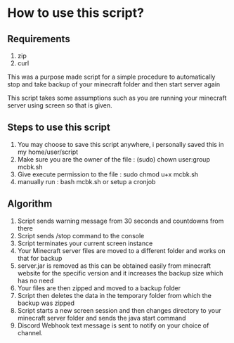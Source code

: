 # How to use this script?

## Requirements
1. zip
2. curl

This was a purpose made script for a simple procedure to automatically stop and take backup of your minecraft folder and then start server again

This script takes some assumptions such as you are running your minecraft server using screen so that is given. 

## Steps to use this script
1. You may choose to save this script anywhere, i personally saved this in my home/user/script
2. Make sure you are the owner of the file  : (sudo) chown user:group mcbk.sh
3. Give execute permission to the file      : sudo chmod u+x mcbk.sh
4. manually run : bash mcbk.sh or setup a cronjob

## Algorithm
1. Script sends warning message from 30 seconds and countdowns from there
2. Script sends /stop command to the console
3. Script terminates your current screen instance
4. Your Minecraft server files are moved to a different folder and works on that for backup
5. server.jar is removed as this can be obtained easily from minecraft website for the specific version and it increases the backup size which has no need
6. Your files are then zipped and moved to a backup folder
7. Script then deletes the data in the temporary folder from which the backup was zipped
8. Script starts a new screen session and then changes directory to your minecraft server folder and sends the java start command
9. Discord Webhook text message is sent to notify on your choice of channel.
